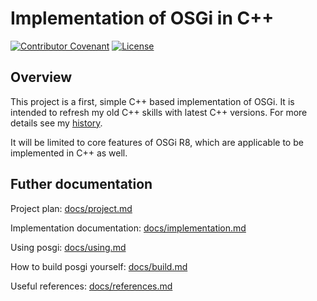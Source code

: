 # Implementation of OSGi in C++

[![Contributor Covenant](https://img.shields.io/badge/Contributor%20Covenant-2.1-4baaaa.svg)](code_of_conduct.md)
[![License](https://img.shields.io/badge/License-Apache_2.0-blue.svg)](https://opensource.org/licenses/Apache-2.0)

## Overview

This project is a first, simple C++ based implementation of OSGi. It is intended to refresh my old C++ skills with latest C++ versions. For more details see my [history](docs/history.md).

It will be limited to core features of OSGi R8, which are applicable to be implemented in C++ as well.

## Futher documentation

Project plan: [docs/project.md](docs/project.md)

Implementation documentation: [docs/implementation.md](docs/implementation.md)

Using posgi: [docs/using.md](docs/using.md)

How to build posgi yourself: [docs/build.md](docs/build.md)

Useful references: [docs/references.md](docs/references.md)
